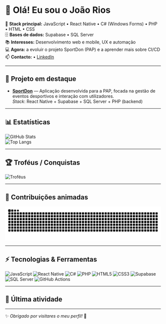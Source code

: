 # 👋 Olá! Eu sou o João Rios

🎯 **Stack principal:** JavaScript • React Native • C# (Windows Forms) • PHP • HTML • CSS  
🗄️ **Bases de dados:** Supabase • SQL Server  
📚 **Interesses:** Desenvolvimento web e mobile, UX e automação  
💻 **Agora:** a evoluir o projeto SportDon (PAP) e a aprender mais sobre CI/CD  
📫 **Contacto:** <email> • [LinkedIn](https://linkedin.com/in/SEULINK)

---

## 🚀 Projeto em destaque

- [**SportDon**](https://github.com/7Rios/SportDon) — Aplicação desenvolvida para a PAP, focada na gestão de eventos desportivos e interação com utilizadores.  
  _Stack_: React Native + Supabase + SQL Server + PHP (backend)

---

## 📊 Estatísticas

![GitHub Stats](https://github-readme-stats.vercel.app/api?username=7Rios&show_icons=true&theme=dracula)  
![Top Langs](https://github-readme-stats.vercel.app/api/top-langs/?username=7Rios&layout=compact&theme=dracula)

---

## 🏆 Troféus / Conquistas

![Troféus](https://github-profile-trophy.vercel.app/?username=7Rios&theme=darkhub&row=1&no-frame=true)

---

## 🐍 Contribuições animadas

![Snake animation](https://raw.githubusercontent.com/7Rios/7Rios/output/snake.svg)

---

## ⚡ Tecnologias & Ferramentas

![JavaScript](https://img.shields.io/badge/JavaScript-F7DF1E?style=for-the-badge&logo=javascript&logoColor=black)
![React Native](https://img.shields.io/badge/React_Native-20232A?style=for-the-badge&logo=react&logoColor=61DAFB)
![C#](https://img.shields.io/badge/C%23-239120?style=for-the-badge&logo=c-sharp&logoColor=white)
![PHP](https://img.shields.io/badge/PHP-777BB4?style=for-the-badge&logo=php&logoColor=white)
![HTML5](https://img.shields.io/badge/HTML5-E34F26?style=for-the-badge&logo=html5&logoColor=white)
![CSS3](https://img.shields.io/badge/CSS3-1572B6?style=for-the-badge&logo=css3&logoColor=white)
![Supabase](https://img.shields.io/badge/Supabase-3ECF8E?style=for-the-badge&logo=supabase&logoColor=white)
![SQL Server](https://img.shields.io/badge/SQL_Server-CC2927?style=for-the-badge&logo=microsoft-sql-server&logoColor=white)
![GitHub Actions](https://img.shields.io/badge/GitHub_Actions-2088FF?style=for-the-badge&logo=github-actions&logoColor=white)

---

## 📌 Última atividade
<!--ACTIVITY:START-->
<!--ACTIVITY:END-->

---

✨ _Obrigado por visitares o meu perfil!_ 🚀
